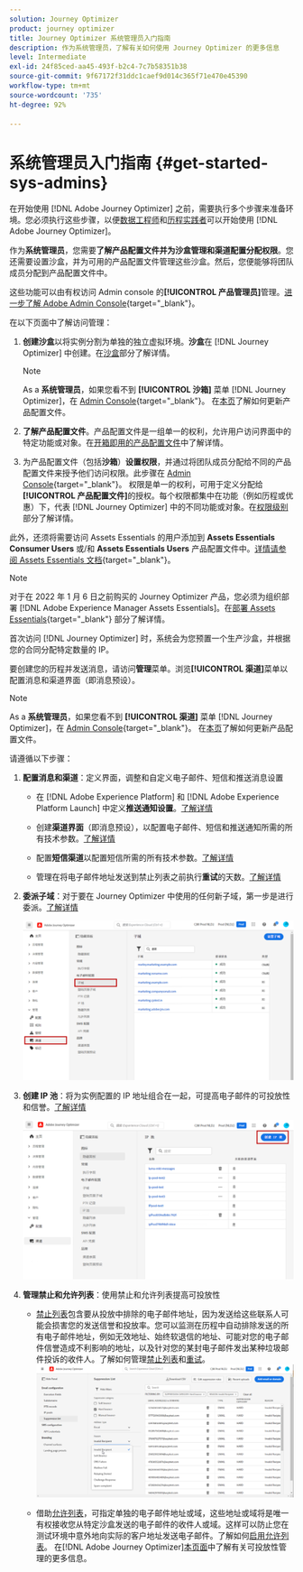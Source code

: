 ```yaml
---
solution: Journey Optimizer
product: journey optimizer
title: Journey Optimizer 系统管理员入门指南
description: 作为系统管理员，了解有关如何使用 Journey Optimizer 的更多信息
level: Intermediate
exl-id: 24f85ced-aa45-493f-b2c4-7c7b58351b38
source-git-commit: 9f67172f31ddc1caef9d014c365f71e470e45390
workflow-type: tm+mt
source-wordcount: '735'
ht-degree: 92%

---
```


# 系统管理员入门指南 {#get-started-sys-admins}

在开始使用 [!DNL Adobe Journey Optimizer] 之前，需要执行多个步骤来准备环境。您必须执行这些步骤，以便[数据工程师](data-engineer.md)和[历程实践者](marketer.md)可以开始使用 [!DNL Adobe Journey Optimizer]。


作为&#x200B;**系统管理员**，您需要&#x200B;**了解产品配置文件并为沙盒管理和渠道配置分配权限**。您还需要设置沙盒，并为可用的产品配置文件管理这些沙盒。然后，您便能够将团队成员分配到产品配置文件中。

这些功能可以由有权访问 Admin console 的&#x200B;**[!UICONTROL 产品管理员]**&#x200B;管理。[进一步了解 Adobe Admin Console](https://helpx.adobe.com/cn/enterprise/admin-guide.html){target=&quot;_blank&quot;}。

在以下页面中了解访问管理：

1. **创建沙盒**&#x200B;以将实例分割为单独的独立虚拟环境。**沙盒**&#x200B;在 [!DNL Journey Optimizer] 中创建。在[沙盒](../../administration/sandboxes.md)部分了解详情。

   >[!NOTE]
   >As a **系统管理员**，如果您看不到 **[!UICONTROL 沙箱]** 菜单 [!DNL Journey Optimizer]，在 [Admin Console](https://adminconsole.adobe.com/){target=&quot;_blank&quot;}。 在[本页](../../administration/permissions.md#edit-product-profile)了解如何更新产品配置文件。

1. **了解产品配置文件**。产品配置文件是一组单一的权利，允许用户访问界面中的特定功能或对象。在[开箱即用的产品配置文件](../../administration/ootb-product-profiles.md)中了解详情。

1. 为产品配置文件（包括&#x200B;**沙箱**）**设置权限**，并通过将团队成员分配给不同的产品配置文件来授予他们访问权限。此步骤在 [Admin Console](https://adminconsole.adobe.com/){target=&quot;_blank&quot;}。 权限是单一的权利，可用于定义分配给&#x200B;**[!UICONTROL 产品配置文件]**&#x200B;的授权。每个权限都集中在功能（例如历程或优惠）下，代表 [!DNL Journey Optimizer] 中的不同功能或对象。在[权限级别](../../administration/high-low-permissions.md)部分了解详情。

此外，还须将需要访问 Assets Essentials 的用户添加到 **Assets Essentials Consumer Users** 或/和 **Assets Essentials Users** 产品配置文件中。[详情请参阅 Assets Essentials 文档](https://experienceleague.adobe.com/docs/experience-manager-assets-essentials/help/deploy-administer.html?lang=zh-Hans){target=&quot;_blank&quot;}。

>[!NOTE]
>对于在 2022 年 1 月 6 日之前购买的 Journey Optimizer 产品，您必须为组织部署 [!DNL Adobe Experience Manager Assets Essentials]。在[部署 Assets Essentials](https://experienceleague.adobe.com/docs/experience-manager-assets-essentials/help/deploy-administer.html?lang=zh-Hans){target=&quot;_blank&quot;} 部分了解详情。

首次访问 [!DNL Journey Optimizer] 时，系统会为您预置一个生产沙盒，并根据您的合同分配特定数量的 IP。

要创建您的历程并发送消息，请访问&#x200B;**管理**&#x200B;菜单。浏览&#x200B;**[!UICONTROL 渠道]**&#x200B;菜单以配置消息和渠道界面（即消息预设）。

>[!NOTE]
>As a **系统管理员**，如果您看不到 **[!UICONTROL 渠道]** 菜单 [!DNL Journey Optimizer]，在 [Admin Console](https://adminconsole.adobe.com/){target=&quot;_blank&quot;}。 在[本页](../../administration/permissions.md#edit-product-profile)了解如何更新产品配置文件。

请遵循以下步骤：

1. **配置消息和渠道**：定义界面，调整和自定义电子邮件、短信和推送消息设置

   * 在 [!DNL Adobe Experience Platform] 和 [!DNL Adobe Experience Platform Launch] 中定义&#x200B;**推送通知设置**。[了解详情](../../push/push-gs.md)

   * 创建&#x200B;**渠道界面**（即消息预设），以配置电子邮件、短信和推送通知所需的所有技术参数。[了解详情](../../configuration/channel-surfaces.md)

   * 配置&#x200B;**短信渠道**&#x200B;以配置短信所需的所有技术参数。[了解详情](../../sms/sms-configuration.md)

   * 管理在将电子邮件地址发送到禁止列表之前执行&#x200B;**重试**&#x200B;的天数。[了解详情](../../configuration/manage-suppression-list.md)

1. **委派子域**：对于要在 Journey Optimizer 中使用的任何新子域，第一步是进行委派。[了解详情](../../configuration/about-subdomain-delegation.md)

   ![](../assets/subdomain.png)

1. **创建 IP 池**：将为实例配置的 IP 地址组合在一起，可提高电子邮件的可投放性和信誉。[了解详情](../../configuration/ip-pools.md)

   ![](../assets/ip-pool.png)

1. **管理禁止和允许列表**：使用禁止和允许列表提高可投放性

   * [禁止列表](../../reports/suppression-list.md)包含要从投放中排除的电子邮件地址，因为发送给这些联系人可能会损害您的发送信誉和投放率。您可以监测在历程中自动排除发送的所有电子邮件地址，例如无效地址、始终软退信的地址、可能对您的电子邮件信誉造成不利影响的地址，以及针对您的某封电子邮件发出某种垃圾邮件投诉的收件人。了解如何管理[禁止列表](../../configuration/manage-suppression-list.md)和[重试](../../configuration/retries.md)。
   ![](../assets/suppression-list-filtering-example.png)

   * 借助[允许列表](../../configuration/allow-list.md)，可指定单独的电子邮件地址或域，这些地址或域将是唯一有权接收您从特定沙盒发送的电子邮件的收件人或域。这样可以防止您在测试环境中意外地向实际的客户地址发送电子邮件。了解如何[启用允许列表](../../configuration/allow-list.md)。
   在[!DNL Adobe Journey Optimizer][本页面](../../reports/deliverability.md)中了解有关可投放性管理的更多信息。
